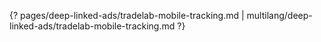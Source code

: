 {? pages/deep-linked-ads/tradelab-mobile-tracking.md | multilang/deep-linked-ads/tradelab-mobile-tracking.md ?}
